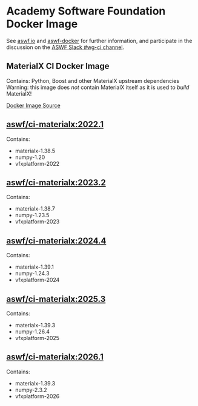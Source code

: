 <!--
Copyright (c) Contributors to the aswf-docker Project. All rights reserved.
SPDX-License-Identifier: Apache-2.0

Warning: this file is automatically generated from a template!
-->

# Academy Software Foundation Docker Image

See [aswf.io](https://aswf.io) and [aswf-docker](https://github.com/AcademySoftwareFoundation/aswf-docker)
for further information, and participate in the discussion on the
[ASWF Slack #wg-ci channel](https://academysoftwarefdn.slack.com/archives/C0169RX7MMK).

## MaterialX CI Docker Image

Contains: Python, Boost and other MaterialX upstream dependencies
Warning: this image does *not* contain MaterialX itself as it is used to *build* MaterialX!

[Docker Image Source](https://github.com/AcademySoftwareFoundation/aswf-docker/blob/main/ci-materialx/Dockerfile)

## [aswf/ci-materialx:2022.1](https://hub.docker.com/r/aswf/ci-materialx/tags?page=1&name=2022.1)

Contains:
* materialx-1.38.5
* numpy-1.20
* vfxplatform-2022

## [aswf/ci-materialx:2023.2](https://hub.docker.com/r/aswf/ci-materialx/tags?page=1&name=2023.2)

Contains:
* materialx-1.38.7
* numpy-1.23.5
* vfxplatform-2023

## [aswf/ci-materialx:2024.4](https://hub.docker.com/r/aswf/ci-materialx/tags?page=1&name=2024.4)

Contains:
* materialx-1.39.1
* numpy-1.24.3
* vfxplatform-2024

## [aswf/ci-materialx:2025.3](https://hub.docker.com/r/aswf/ci-materialx/tags?page=1&name=2025.3)

Contains:
* materialx-1.39.3
* numpy-1.26.4
* vfxplatform-2025

## [aswf/ci-materialx:2026.1](https://hub.docker.com/r/aswf/ci-materialx/tags?page=1&name=2026.1)

Contains:
* materialx-1.39.3
* numpy-2.3.2
* vfxplatform-2026

